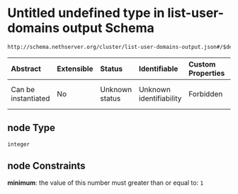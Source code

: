 # Untitled undefined type in list-user-domains output Schema

```txt
http://schema.nethserver.org/cluster/list-user-domains-output.json#/$defs/ldap-provider/properties/node
```



| Abstract            | Extensible | Status         | Identifiable            | Custom Properties | Additional Properties | Access Restrictions | Defined In                                                                                      |
| :------------------ | :--------- | :------------- | :---------------------- | :---------------- | :-------------------- | :------------------ | :---------------------------------------------------------------------------------------------- |
| Can be instantiated | No         | Unknown status | Unknown identifiability | Forbidden         | Allowed               | none                | [list-user-domains-output.json\*](cluster/list-user-domains-output.json "open original schema") |

## node Type

`integer`

## node Constraints

**minimum**: the value of this number must greater than or equal to: `1`
